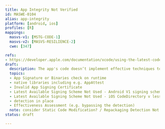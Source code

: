 ```yaml
---
title: App Integrity Not Verified
id: MASWE-0104
alias: app-integrity
platform: [android, ios]
profiles: [R]
mappings:
  masvs-v1: [MSTG-CODE-1]
  masvs-v2: [MASVS-RESILIENCE-2]
  cwe: [347]

refs:
- https://developer.apple.com/documentation/xcode/using-the-latest-code-signature-format
draft:
  description: The app's code doesn’t implement effective techniques to verify the integrity of its own code (CWE-347), potentially relevant for apps in alternative app stores (not Google PlayStore or Apple AppStore). Also, e.g. Android V1 signing scheme only or iOS CodeDirectory v less than 20400. Also, e.g. App Signature or Binaries, native libraries including e.g. AppAttest.
  topics:
  - App Signature or Binaries check on runtime
  - native libraries including e.g. AppAttest
  - Invalid App Signing Certificate
  - Latest Available Signing Scheme Not Used - Android V1 signing scheme only
  - Latest Available Signing Scheme Not Used - iOS CodeDirectory v less than 20400
  - detection in place
  - Effectiveness Assessment (e.g. bypassing the detection)
  note: consider Static Code Modification? / Repackaging Detection Not Implemented
status: draft

---
```


